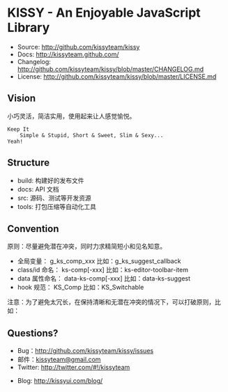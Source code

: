 KISSY - An Enjoyable JavaScript Library
=======================================

 * Source: <http://github.com/kissyteam/kissy>
 * Docs: <http://kissyteam.github.com/>
 * Changelog: <http://github.com/kissyteam/kissy/blob/master/CHANGELOG.md>
 * License: <http://github.com/kissyteam/kissy/blob/master/LICENSE.md>


 Vision
--------
小巧灵活，简洁实用，使用起来让人感觉愉悦。

    Keep It
        Simple & Stupid, Short & Sweet, Slim & Sexy...
    Yeah!


 Structure
-----------
 - build:         构建好的发布文件
 - docs:          API 文档
 - src:           源码、测试等开发资源
 - tools:         打包压缩等自动化工具


 Convention
------------
原则：尽量避免潜在冲突，同时力求精简短小和见名知意。

 - 全局变量：       g_ks_comp_xxx        比如：g_ks_suggest_callback
 - class/id 命名： ks-comp[-xxx]        比如：ks-editor-toolbar-item
 - data 属性命名：  data-ks-comp[-xxx]   比如：data-ks-suggest
 - hook 规范：     KS_Comp              比如：KS_Switchable

注意：为了避免太冗长，在保持清晰和无潜在冲突的情况下，可以打破原则，比如：
    <div class="KS_Widget" data-widget-type="Tabs" data-widget-config="{...}">


Questions?
----------

 - Bug：<http://github.com/kissyteam/kissy/issues>
 - 邮件：<kissyteam@gmail.com>
 - Twitter: <http://twitter.com/#!/kissyteam>
 * Blog: <http://kissyui.com/blog/>

